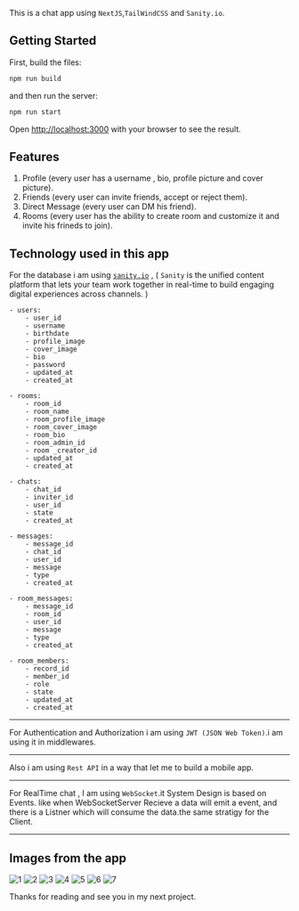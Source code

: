 This is a chat app using `NextJS`,`TailWindCSS` and `Sanity.io`.

## Getting Started

First, build the files:

```bash
npm run build
```
and then run the server:
```bash
npm run start
```
Open [http://localhost:3000](http://localhost:3000) with your browser to see the result.

## Features
1. Profile (every user has a username , bio, profile picture and cover picture).
2. Friends (every user can invite friends, accept or reject them).
3. Direct Message (every user can DM his friend).
4. Rooms (every user has the ability to create room and customize it and invite his frineds to join).

## Technology used in this app
For the database i am using [`sanity.io`](https://sanity.io) , ( `Sanity` is the unified content platform that lets your team work together in real-time to build engaging digital experiences across channels. )


```
- users:
    - user_id
    - username
    - birthdate
    - profile_image
    - cover_image
    - bio
    - password
    - updated_at
    - created_at
```
```
- rooms:
    - room_id
    - room_name
    - room_profile_image
    - room_cover_image
    - room_bio
    - room_admin_id
    - room _creator_id
    - updated_at
    - created_at
```
```
- chats:
    - chat_id
    - inviter_id
    - user_id
    - state
    - created_at
```
```
- messages:
    - message_id
    - chat_id
    - user_id
    - message
    - type
    - created_at
```
```
- room_messages:
    - message_id
    - room_id
    - user_id
    - message
    - type
    - created_at
```
```
- room_members:
    - record_id
    - member_id
    - role
    - state 
    - updated_at
    - created_at
```

---

For Authentication and Authorization i am using `JWT (JSON Web Token)`.i am using it in middlewares.

---

Also i am using `Rest API` in a way that let me to build a mobile app.

---

For RealTime chat , I am using `WebSocket`.it System Design is based on Events. like when WebSocketServer Recieve a data will emit a event, and there is a Listner which will consume the data.the same stratigy for the Client.

---

## Images from the app
![1](https://raw.githubusercontent.com/abdelfetah18/my-chat-app/master/public/1.png)
![2](https://raw.githubusercontent.com/abdelfetah18/my-chat-app/master/public/2.png)
![3](https://raw.githubusercontent.com/abdelfetah18/my-chat-app/master/public/3.png)
![4](https://raw.githubusercontent.com/abdelfetah18/my-chat-app/master/public/4.png)
![5](https://raw.githubusercontent.com/abdelfetah18/my-chat-app/master/public/5.png)
![6](https://raw.githubusercontent.com/abdelfetah18/my-chat-app/master/public/6.png)
![7](https://raw.githubusercontent.com/abdelfetah18/my-chat-app/master/public/7.png)


Thanks for reading and see you in my next project.